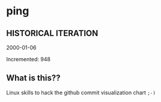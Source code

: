 # ping

## HISTORICAL ITERATION
2000-01-06

Incremented: 948

## What is this?? 
Linux skills to hack the github commit visualization chart `;-)`
